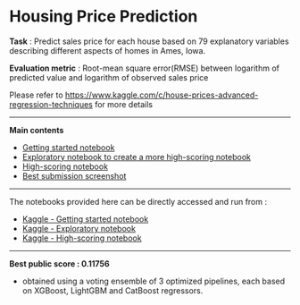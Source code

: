 # Housing Price Prediction 

**Task** : Predict sales price for each house based on 79 explanatory variables describing different aspects of homes in Ames, Iowa.

**Evaluation metric** : Root-mean square error(RMSE) between logarithm of predicted value and logarithm of observed sales price

Please refer to https://www.kaggle.com/c/house-prices-advanced-regression-techniques for more details

-------------------------------------------------------------------------------------------------------

**Main contents**
- [Getting started notebook](https://github.com/abhivij/housing_price_prediction/blob/main/housing-price-prediction.ipynb)
- [Exploratory notebook to create a more high-scoring notebook](https://github.com/abhivij/housing_price_prediction/blob/main/housing-price-prediction-part-2-exploratory.ipynb)
- [High-scoring notebook](https://github.com/abhivij/housing_price_prediction/blob/main/housing-price-prediction-part-2.ipynb)
- [Best submission screenshot](https://github.com/abhivij/housing_price_prediction/blob/main/Submission_result.png)

-------------------------------------------------------------------------------------------------------

The notebooks provided here can be directly accessed and run from :
- [Kaggle - Getting started notebook](https://www.kaggle.com/code/abhivij/housing-price-prediction)
- [Kaggle - Exploratory notebook](https://www.kaggle.com/code/abhivij/housing-price-prediction-part-2-exploratory)
- [Kaggle - High-scoring notebook](https://www.kaggle.com/code/abhivij/housing-price-prediction-part-2)

-------------------------------------------------------------------------------------------------------

**Best public score : 0.11756**
- obtained using a voting ensemble of 3 optimized pipelines, each based on XGBoost, LightGBM and CatBoost regressors.



